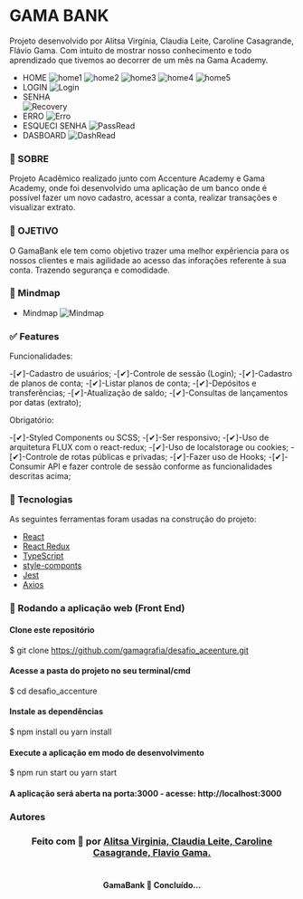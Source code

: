 #  GAMA BANK 
<p>Projeto desenvolvido por Alitsa Virgínia, Claudia Leite, Caroline Casagrande, Flávio Gama. Com intuito de mostrar nosso conhecimento e todo aprendizado que tivemos ao decorrer de um mês na Gama Academy. </p> 

*  HOME
    ![home1](https://github.com/carolcasagrande/ImagensReadme/blob/main/imgReadme/Home1.PNG)
    ![home2](https://github.com/carolcasagrande/ImagensReadme/blob/main/imgReadme/Home2.PNG)
    ![home3](https://github.com/carolcasagrande/ImagensReadme/blob/main/imgReadme/Home3.PNG)
    ![home4](https://github.com/carolcasagrande/ImagensReadme/blob/main/imgReadme/Home4.PNG)
    ![home5](https://github.com/carolcasagrande/ImagensReadme/blob/main/imgReadme/Home5.PNG)
* LOGIN 
    ![Login](https://github.com/carolcasagrande/ImagensReadme/blob/main/imgReadme/Login.PNG)
* SENHA  
    ![Recovery](https://github.com/carolcasagrande/ImagensReadme/blob/main/imgReadme/recoveryPassRead.PNG)
* ERRO
   ![Erro](https://github.com/carolcasagrande/ImagensReadme/blob/main/imgReadme/ErrorRead.PNG)
* ESQUECI SENHA 
    ![PassRead](https://github.com/carolcasagrande/ImagensReadme/blob/main/imgReadme/recoveryPassRead.PNG)
* DASBOARD
    ![DashRead](https://github.com/carolcasagrande/ImagensReadme/blob/main/imgReadme/DashRead.PNG)


### 📑 SOBRE
<p>Projeto Acadêmico realizado junto com Accenture Academy e Gama Academy, onde foi desenvolvido uma aplicação de um banco onde é possível fazer um novo cadastro, acessar a conta, realizar transações e visualizar extrato. </p>

### 🚀 OJETIVO 
 <p>O GamaBank ele tem como objetivo trazer uma melhor expêriencia para os nossos clientes e mais agilidade ao acesso das inforações referente à sua conta. Trazendo segurança e comodidade. </p>

### 📌 Mindmap

* Mindmap
	![Mindmap](https://github.com/carolcasagrande/ImagensReadme/blob/main/imgReadme/mindmapAccventure.png)


### ✅ Features

<!--ts-->
Funcionalidades:

-[✔]-Cadastro de usuários;
-[✔]-Controle de sessão (Login);
-[✔]-Cadastro de planos de conta;
-[✔]-Listar planos de conta;
-[✔]-Depósitos e transferências;
-[✔]-Atualização de saldo;
-[✔]-Consultas de lançamentos por datas (extrato);

Obrigatório:

-[✔]-Styled Components ou SCSS;
-[✔]-Ser responsivo;
-[✔]-Uso de arquitetura FLUX com o react-redux;
-[✔]-Uso de localstorage ou cookies;
-[✔]-Controle de rotas públicas e privadas;
-[✔]-Fazer uso de Hooks;
-[✔]-Consumir API e fazer controle de sessão conforme as funcionalidades descritas acima;
<!--te-->


### 🔨 Tecnologias

As seguintes ferramentas foram usadas na construção do projeto:

- [React](https://pt-br.reactjs.org/)
- [React Redux](https://react-redux.js.org/)
- [TypeScript](https://www.typescriptlang.org/)
- [style-componts](https://styled-components.com/)
- [Jest](https://jestjs.io/)
- [Axios](https://www.npmjs.com/package/axios)


### 🔄 Rodando a aplicação web (Front End)
#### Clone este repositório
$ git clone https://github.com/gamagrafia/desafio_aceenture.git

#### Acesse a pasta do projeto no seu terminal/cmd
$ cd desafio_accenture

#### Instale as dependências
$ npm install ou yarn install

#### Execute a aplicação em modo de desenvolvimento
$ npm run start ou yarn start 

#### A aplicação será aberta na porta:3000 - acesse: http://localhost:3000


### Autores

<h3 align="center">
Feito com 💜 por 
<a href="https://www.linkedin.com/in/alitsavirginia/">Alitsa Virginia, 
<a href="https://www.linkedin.com/in/claudialeite-dev/">Claudia Leite,
<a href="https://www.linkedin.com/in/carolinecasagrande/">Caroline Casagrande,
<a href="https://www.linkedin.com/in/flavio-gama-b206243a/">Flavio Gama.
</a>
<br><br>

<h4 align="center"> 
	 GamaBank 🚀 Concluído... 
</h4>

